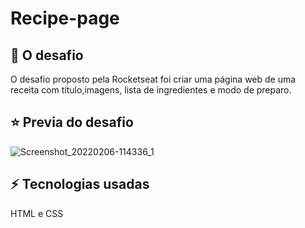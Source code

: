 # Recipe-page

## 📕 O desafio 

 O desafio proposto pela Rocketseat foi criar 
 uma página web de uma receita com título,imagens,
 lista de ingredientes e modo de preparo.

## ⭐ Previa do desafio
![Screenshot_20220206-114336_1](https://user-images.githubusercontent.com/75839810/152686438-de64f5e9-288c-4741-8255-f0a75f514938.jpg)

## ⚡ Tecnologias usadas 
HTML e
CSS

